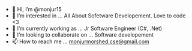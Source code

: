 - 👋 Hi, I’m @monjur15
- 👀 I’m interested in ... All About Sofetware Developement. Love to code <3
- 🌱 I’m currently working as ... Jr Software Engineer (C#, .Net)
- 💞️ I’m looking to collaborate on ... Software developement
- 📫 How to reach me ... monjurmorshed.cse@gmail.com

<!---
monjur15/monjur15 is a ✨ special ✨ repository because its `README.md` (this file) appears on your GitHub profile.
You can click the Preview link to take a look at your changes.
--->
